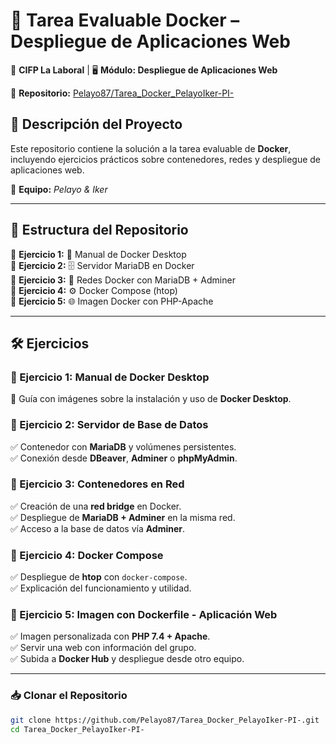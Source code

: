 # 🚀 Tarea Evaluable Docker – Despliegue de Aplicaciones Web  

📍 **CIFP La Laboral** | 🖥️ **Módulo: Despliegue de Aplicaciones Web**  

🔗 **Repositorio:** [Pelayo87/Tarea_Docker_PelayoIker-PI-](https://github.com/Pelayo87/Tarea_Docker_PelayoIker-PI-)  

## 📌 Descripción del Proyecto  
Este repositorio contiene la solución a la tarea evaluable de **Docker**, incluyendo ejercicios prácticos sobre contenedores, redes y despliegue de aplicaciones web.  

👥 **Equipo:** *Pelayo & Iker*  

---

## 📁 Estructura del Repositorio  

📂 **Ejercicio 1:** 📝 Manual de Docker Desktop  
📂 **Ejercicio 2:** 🗄️ Servidor MariaDB en Docker  
📂 **Ejercicio 3:** 🔗 Redes Docker con MariaDB + Adminer  
📂 **Ejercicio 4:** ⚙️ Docker Compose (htop)  
📂 **Ejercicio 5:** 🌐 Imagen Docker con PHP-Apache  

---

## 🛠️ Ejercicios  

### 🔹 Ejercicio 1: Manual de Docker Desktop  
📖 Guía con imágenes sobre la instalación y uso de **Docker Desktop**.  

### 🔹 Ejercicio 2: Servidor de Base de Datos  
✅ Contenedor con **MariaDB** y volúmenes persistentes.  
✅ Conexión desde **DBeaver**, **Adminer** o **phpMyAdmin**.  

### 🔹 Ejercicio 3: Contenedores en Red  
✅ Creación de una **red bridge** en Docker.  
✅ Despliegue de **MariaDB + Adminer** en la misma red.  
✅ Acceso a la base de datos vía **Adminer**.  

### 🔹 Ejercicio 4: Docker Compose  
✅ Despliegue de **htop** con `docker-compose`.  
✅ Explicación del funcionamiento y utilidad.  

### 🔹 Ejercicio 5: Imagen con Dockerfile - Aplicación Web  
✅ Imagen personalizada con **PHP 7.4 + Apache**.  
✅ Servir una web con información del grupo.  
✅ Subida a **Docker Hub** y despliegue desde otro equipo.  

---

### 📥 Clonar el Repositorio  
```bash
git clone https://github.com/Pelayo87/Tarea_Docker_PelayoIker-PI-.git
cd Tarea_Docker_PelayoIker-PI-
